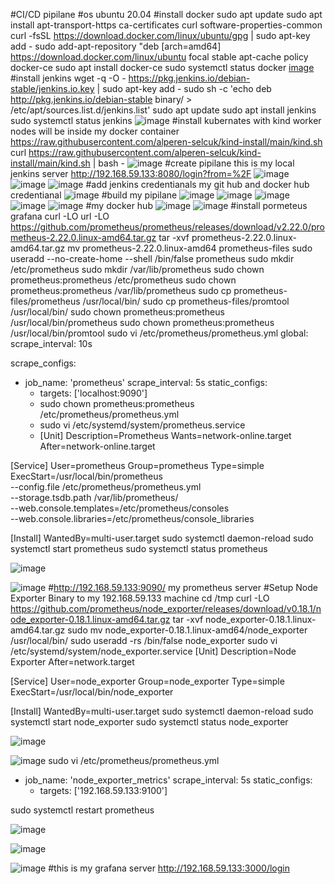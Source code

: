 #CI/CD pipilane
#os ubuntu 20.04
#install docker
sudo apt update
sudo apt install apt-transport-https ca-certificates curl software-properties-common
curl -fsSL https://download.docker.com/linux/ubuntu/gpg | sudo apt-key add -
sudo add-apt-repository "deb [arch=amd64] https://download.docker.com/linux/ubuntu focal stable
apt-cache policy docker-ce
sudo apt install docker-ce
sudo systemctl status docker
[image](https://github.com/amirovrr1995/testnew/assets/73028147/a5fbeb57-5e48-4a80-8e2e-3350e064892b)
#install jenkins 
wget -q -O - https://pkg.jenkins.io/debian-stable/jenkins.io.key | sudo apt-key add -
sudo sh -c 'echo deb http://pkg.jenkins.io/debian-stable binary/ > /etc/apt/sources.list.d/jenkins.list'
sudo apt update
sudo apt install jenkins
sudo systemctl status jenkins
![image](https://github.com/amirovrr1995/testnew/assets/73028147/9b1fc4be-6cc3-4b19-982b-e96bd54c15ca)
#install kubernates with kind worker nodes will be inside my docker container
https://raw.githubusercontent.com/alperen-selcuk/kind-install/main/kind.sh
curl https://raw.githubusercontent.com/alperen-selcuk/kind-install/main/kind.sh | bash -
![image](https://github.com/amirovrr1995/testnew/assets/73028147/767a9f50-149c-4d77-a4fc-2e5ce26b7e9e)
#create pipilane this is my local jenkins server http://192.168.59.133:8080/login?from=%2F
![image](https://github.com/amirovrr1995/testnew/assets/73028147/10878eb5-a402-45c0-8aa1-3f64bc59300b)
![image](https://github.com/amirovrr1995/testnew/assets/73028147/a5460869-6b7a-4cad-913a-16cf441655ed)
![image](https://github.com/amirovrr1995/testnew/assets/73028147/642272c8-09e4-4c8f-af44-c685098ecdc8)
#add jenkins credentianals my git hub and docker hub credentianal 
![image](https://github.com/amirovrr1995/testnew/assets/73028147/0c1d3432-8d07-4dbd-b31e-2f495d3d48af)
#build my pipilane 
![image](https://github.com/amirovrr1995/testnew/assets/73028147/b1b82297-b55b-4385-8fb7-38c02cf53cf7)
![image](https://github.com/amirovrr1995/testnew/assets/73028147/86d681e0-54e1-4a31-b599-6f92b0eaeed7)
![image](https://github.com/amirovrr1995/testnew/assets/73028147/fc16343c-905d-46f1-9d0e-7986af4dc29f)
![image](https://github.com/amirovrr1995/testnew/assets/73028147/d453f25a-a780-4fc2-8055-3b0c77722de1)
![image](https://github.com/amirovrr1995/testnew/assets/73028147/fb62aa5b-f3db-46ef-b8d7-e2576359cc05)
#my docker hub 
![image](https://github.com/amirovrr1995/testnew/assets/73028147/36cb2a7d-fd85-4584-a03a-a2172c4c3404)
![image](https://github.com/amirovrr1995/testnew/assets/73028147/4d510cbe-5636-4d79-a582-a3ab71d5fb63)
#install pormeteus grafana
curl -LO url -LO https://github.com/prometheus/prometheus/releases/download/v2.22.0/prometheus-2.22.0.linux-amd64.tar.gz
tar -xvf prometheus-2.22.0.linux-amd64.tar.gz
mv prometheus-2.22.0.linux-amd64 prometheus-files
sudo useradd --no-create-home --shell /bin/false prometheus
sudo mkdir /etc/prometheus
sudo mkdir /var/lib/prometheus
sudo chown prometheus:prometheus /etc/prometheus
sudo chown prometheus:prometheus /var/lib/prometheus
sudo cp prometheus-files/prometheus /usr/local/bin/
sudo cp prometheus-files/promtool /usr/local/bin/
sudo chown prometheus:prometheus /usr/local/bin/prometheus
sudo chown prometheus:prometheus /usr/local/bin/promtool
sudo vi /etc/prometheus/prometheus.yml
global:
  scrape_interval: 10s

scrape_configs:
  - job_name: 'prometheus'
    scrape_interval: 5s
    static_configs:
      - targets: ['localhost:9090']
      - sudo chown prometheus:prometheus /etc/prometheus/prometheus.yml
      - sudo vi /etc/systemd/system/prometheus.service
      - [Unit]
Description=Prometheus
Wants=network-online.target
After=network-online.target

[Service]
User=prometheus
Group=prometheus
Type=simple
ExecStart=/usr/local/bin/prometheus \
    --config.file /etc/prometheus/prometheus.yml \
    --storage.tsdb.path /var/lib/prometheus/ \
    --web.console.templates=/etc/prometheus/consoles \
    --web.console.libraries=/etc/prometheus/console_libraries

[Install]
WantedBy=multi-user.target
sudo systemctl daemon-reload
sudo systemctl start prometheus
sudo systemctl status prometheus

![image](https://github.com/amirovrr1995/testnew/assets/73028147/172f236c-e5df-4741-8bb9-69780d3ebb36)

![image](https://github.com/amirovrr1995/testnew/assets/73028147/d5313f34-b2b1-4727-baac-140d8bd13120)
#http://192.168.59.133:9090/   my prometheus server
#Setup Node Exporter Binary to my 192.168.59.133 machine
cd /tmp
curl -LO https://github.com/prometheus/node_exporter/releases/download/v0.18.1/node_exporter-0.18.1.linux-amd64.tar.gz
tar -xvf node_exporter-0.18.1.linux-amd64.tar.gz
sudo mv node_exporter-0.18.1.linux-amd64/node_exporter /usr/local/bin/
sudo useradd -rs /bin/false node_exporter
sudo vi /etc/systemd/system/node_exporter.service
[Unit]
Description=Node Exporter
After=network.target

[Service]
User=node_exporter
Group=node_exporter
Type=simple
ExecStart=/usr/local/bin/node_exporter

[Install]
WantedBy=multi-user.target
sudo systemctl daemon-reload
sudo systemctl start node_exporter
sudo systemctl status node_exporter

![image](https://github.com/amirovrr1995/testnew/assets/73028147/f8e0ec0e-0485-4ddf-9281-671c1fcc81df)

![image](https://github.com/amirovrr1995/testnew/assets/73028147/280f0fe8-10fd-4ef3-8de0-ee293d3f81ce)
sudo vi /etc/prometheus/prometheus.yml
- job_name: 'node_exporter_metrics'
  scrape_interval: 5s
  static_configs:
    - targets: ['192.168.59.133:9100']

sudo systemctl restart prometheus

![image](https://github.com/amirovrr1995/testnew/assets/73028147/9984202c-ed54-4790-a1de-e7b590f2de11)

![image](https://github.com/amirovrr1995/testnew/assets/73028147/96ed2532-6624-4171-8ecf-cb9779f0100e)


![image](https://github.com/amirovrr1995/testnew/assets/73028147/9bcfa831-8e85-45c9-8830-becd1730cc2d)
#this is my grafana server  http://192.168.59.133:3000/login










